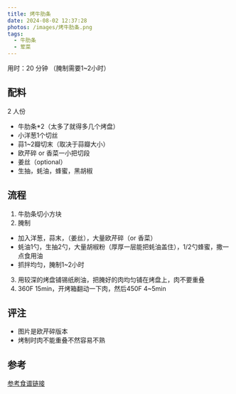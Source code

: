 ```yaml
---
title: 烤牛肋条
date: 2024-08-02 12:37:28
photos: /images/烤牛肋条.png
tags:
  - 牛肋条
  - 荤菜
---
```


用时：20 分钟 （腌制需要1~2小时）

## 配料

2 人份

- 牛肋条*2（太多了就得多几个烤盘）
- 小洋葱1个切丝
- 蒜1~2瓣切末（取决于蒜瓣大小）
- 欧芹碎 or 香菜一小把切段
- 姜丝（optional）
- 生抽，蚝油，蜂蜜，黑胡椒

<!--more-->

## 流程

1. 牛肋条切小方块
2. 腌制
  - 加入洋葱，蒜末，（姜丝），大量欧芹碎（or 香菜）
  - 蚝油1勺，生抽2勺，大量胡椒粉（厚厚一层能把蚝油盖住），1/2勺蜂蜜，撒一点食用油
  - 抓拌均匀，腌制1~2小时

3. 用较深的烤盘铺锡纸刷油，把腌好的肉均匀铺在烤盘上，肉不要重叠
4. 360F 15min，开烤箱翻动一下肉，然后450F 4~5min

## 评注

- 图片是欧芹碎版本
- 烤制时肉不能重叠不然容易不熟

## 参考

[参考食谱链接](https://www.xiaohongshu.com/explore/6478a0ff000000002702aacb?source=webshare&xsec_token=ABaUjlgxilpcD0taJwAkbZwDqna_oMOiZFnXt8tW9sm7U=&xsec_source=pc_share "打开参考链接")
